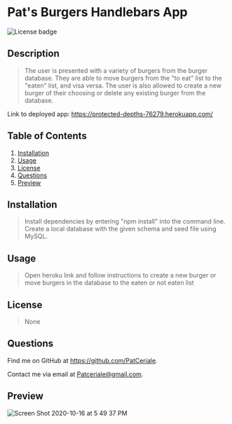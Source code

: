 # **Pat's Burgers Handlebars App**

![License badge](https://img.shields.io/badge/license-None-success)

## **Description**

> The user is presented with a variety of burgers from the burger database. They are able to move burgers from the "to eat" list to the "eaten" list, and visa versa. The user is also allowed to create a new burger of their choosing or delete any existing burger from the database.

Link to deployed app:
https://protected-depths-76279.herokuapp.com/

## **Table of Contents**

1. [Installation](#installation)
1. [Usage](#usage)
1. [License](#license)
1. [Questions](#questions)
1. [Preview](#preview)

## **Installation**

> Install dependencies by entering "npm install" into the command line. Create a local database with the given schema and seed file using MySQL.

## **Usage**

> Open heroku link and follow instructions to create a new burger or move burgers in the database to the eaten or not eaten list

## **License**

> None

## **Questions**

Find me on GitHub at https://github.com/PatCeriale.

Contact me via email at Patceriale@gmail.com.

## **Preview**

![Screen Shot 2020-10-16 at 5 49 37 PM](https://user-images.githubusercontent.com/68709356/96324752-27cc8700-0fd8-11eb-998a-8880ce6d1e50.png)
